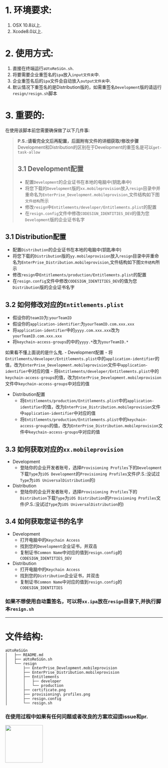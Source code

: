 # 1. 环境要求:


1.	OSX 10.8以上.
2.	Xcode8.0以上.

# 2. 使用方式:

1.	直接在终端运行`aUtoReSiGn.sh`.
2.	将要需要企业重签名的`ipa`放入`input文件夹`中.
3.	企业重签名后的`ipa`文件会自动放入`output文件夹`中.
4.	默认情况下重签名的是Distribution版的，如需重签名`Development`版的请运行`resign/resign.sh`脚本

# 3. 重要的:

在使用该脚本前您需要确保做了以下几件事:

> **P.S.:请看完全文后再配置，后面附有文件的详细获取/修改步骤** Development和Distribution的区别在于Development的重签名是可以`get-task-allow`
>
> 3.1 Development配置
> -------------------
>
> -	配置`Development`的企业证书在本地的电脑中(钥匙串中)
> -	将您下载的`Development`版的`xx.mobileprovision`放入`resign`目录中并重命名为`EnterPrise_Development.mobileprovision`,文件结构如下图`文件结构`所示
> -	修改`resign`中`Entitlements/developer/Entitlements.plist`的配置
> -	在`resign.config`文件中修改`CODESIGN_IDENTITIES_DEV`的值为您`Development`版的企业证书名字

3.1 Distribution配置
--------------------

-	配置`Distribution`的企业证书在本地的电脑中(钥匙串中)
-	将您下载的`Distribution`版的`yy.mobileprovision`放入`resign`目录中并重命名为`EnterPrise_Distribution.mobileprovision`,文件结构如下图`文件结构`所示
-	修改`resign`中`Entitlements/production/Entitlements.plist`的配置
-	在`resign.config`文件中修改`CODESIGN_IDENTITIES_DEV`的值为您`Distribution`版的企业证书名字

3.2 如何修改对应的`Entitlements.plist`
--------------------------------------

-	假设你的`teamID`为:`yourTeamID`
-	假设你的`application-identifier`:为`yourTeamID.com.xxx.xxx`
-	将`application-identifier`中的`yyyy.com.xxx.xxx`改为`yourTeamID.com.xxx.xxx`
-	将`keychain-access-groups`的中的`yyyy.*`改为`yourTeamID.*`

如果看不懂上面说的是什么鬼. - Development配置 - 将`Entitlements/developer/Entitlements.plist`中的`application-identifier`的值，改为`EnterPrise_Development.mobileprovision`文件中`application-identifier`中对应的值 - 将`Entitlements/developer/Entitlements.plist`中的`keychain-access-groups`的值，改为`EnterPrise_Development.mobileprovision`文件中`keychain-access-groups`中对应的值

-	Distribution配置
	-	将`Entitlements/production/Entitlements.plist`中的`application-identifier`的值，改为`EnterPrise_Distribution.mobileprovision`文件中`application-identifier`中对应的值
	-	将`Entitlements/production/Entitlements.plist`中的`keychain-access-groups`的值，改为`EnterPrise_Distribution.mobileprovision`文件中`keychain-access-groups`中对应的值

3.3 如何获取对应的`xx.mobileprovision`
--------------------------------------

-	Development
	-	登陆你的企业开发者账号，选择`Provisioning Profiles`下的`Development`下载`Type`为`iOS Development`的`Provisioning Profiles`文件(P.S.:没试过`Type`为`iOS UniversalDistribution`的)
-	Distribution
	-	登陆你的企业开发者账号，选择`Provisioning Profiles`下的`Distribution`下载`Type`为`iOS Distribution`的`Provisioning Profiles`文件(P.S.:没试过`Type`为`iOS UniversalDistribution`的)

3.4 如何获取您证书的名字
------------------------

-	Development
	-	打开电脑中的`Keychain Access`
	-	找到您的`Development`企业证书，并双击
	-	复制证书`Common Name`中对应的值到`resign.config`的`CODESIGN_IDENTITIES_DEV`
-	Distribution
	-	打开电脑中的`Keychain Access`
	-	找到您的`Distribution`企业证书，并双击
	-	复制证书`Common Name`中对应的值到`resign.config`的`CODESIGN_IDENTITIES`

### 如果不想使用自动重签名，可以将`xx.ipa`放在`resign`目录下,并执行脚本`resign.sh`

---

# 文件结构:


```
aUtoReSiGn
│   ├── README.md
│   ├── aUtoReSiGn.sh
│   └── resign
│       ├── EnterPrise_Development.mobileprovision
│       ├── EnterPrise_Distribution.mobileprovision
│       ├── Entitlements
│       │   ├── developer
│       │   └── production
│       ├── certificate.png
│       ├── provisioning\ profiles.png
│       ├── resign.config
│       └── resign.sh
```

### 在使用过程中如果有任何问题或者改良的方案欢迎提issue和pr.

<img src="https://mrchens.github.io/images/wechat_qrcode.jpg" width="120" height="120" align=left /><!-- <img src="https://mrchens.github.io/images/wechat_reward.JPG" width="120" height="120" align=right /><img src="https://mrchens.github.io/images/alipay_reward.jpg" width="120" height="120" align=right /> -->
